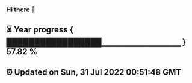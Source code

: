 ### Hi there 👋
⏳ Year progress { █████████████████▁▁▁▁▁▁▁▁▁▁▁▁▁ } 57.82 %
---
⏰ Updated on Sun, 31 Jul 2022 00:51:48 GMT
---
